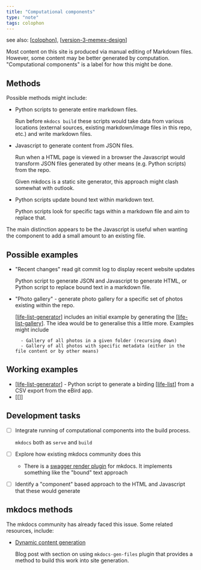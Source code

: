 ```yaml
---
title: "Computational components"
type: "note"
tags: colophon
---
```


see also: [[colophon]], [[version-3-memex-design]]

Most content on this site is produced via manual editing of Markdown files. However, some content may be better generated by computation. "Computational components" is a label for how this might be done. 

## Methods

Possible methods might include:

- Python scripts to generate entire markdown files.

    Run before `mkdocs build` these scripts would take data from various locations (external sources, existing markdown/image files in this repo, etc.) and write markdown files.
- Javascript to generate content from JSON files.

    Run when a HTML page is viewed in a browser the Javascript would transform JSON files generated by other means (e.g. Python scripts) from the repo.

    Given mkdocs is a static site generator, this approach might clash somewhat with outlook.

- Python scripts update bound text within markdown text.

    Python scripts look for specific tags within a markdown file and aim to replace that.

The main distinction appears to be the Javascript is useful when wanting the component to add a small amount to an existing file.

## Possible examples

- "Recent changes" read git commit log to display recent website updates

    Python script to generate JSON and Javascript to generate HTML, or Python script to replace bound text in a markdown file.

- "Photo gallery" - generate photo gallery for a specific set of photos existing within the repo.

    [[life-list-generator]] includes an initial example by generating the [[life-list-gallery]]. The idea would be to generalise this a little more. Examples might include 

        - Gallery of all photos in a given folder (recursing down)
        - Gallery of all photos with specific metadata (either in the file content or by other means)

## Working examples

- [[life-list-generator]] - Python script to generate a birding [[life-list]] from a CSV export from the eBird app.
- [[]]

## Development tasks

- [ ] Integrate running of computational components into the build process.

    `mkdocs` both as `serve` and `build`

- [ ] Explore how existing mkdocs community does this

    - There is a [swagger render plugin](https://pypi.org/project/mkdocs-render-swagger-plugin/) for mkdocs. It implements something like the "bound" text approach

- [ ] Identify a "component" based approach to the HTML and Javascript that these would generate

## mkdocs methods

The mkdocs community has already faced this issue. Some related resources, include:

- [Dynamic content generation](https://yodamad.hashnode.dev/some-cool-plugins-for-your-mkdocs-based-site#heading-dynamic-content-generation)

    Blog post with section on using `mkdocs-gen-files` plugin that provides a method to build this work into site generation.

[//begin]: # "Autogenerated link references for markdown compatibility"
[colophon]: colophon "About (Colophon)"
[version-3-memex-design]: version-3-memex-design "Memex - Version 3 "
[life-list-generator]: life-list-generator "Life list generator"
[life-list-gallery]: ../sense/birdwatching/life-list-gallery "Life list gallery"
[life-list]: ../sense/birdwatching/life-list "Life list"
[//end]: # "Autogenerated link references"